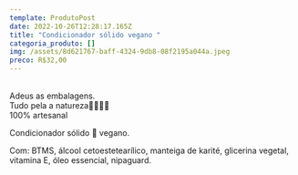 ```yaml
---
template: ProdutoPost
date: 2022-10-26T12:28:17.165Z
title: "Condicionador sólido vegano "
categoria_produto: []
img: /assets/8d621767-baff-4324-9db8-08f2195a044a.jpeg
preco: R$32,00
---
```

\
Adeus as embalagens.\
Tudo pela a natureza🙏🏿🙏🏿\
100% artesanal

Condicionador sólido 🌱 vegano.



Com: BTMS, álcool cetoestetearílico, manteiga de karité, glicerina vegetal, vitamina E, óleo essencial, nipaguard.